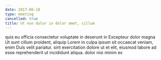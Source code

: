 ```yaml
---
date: 2017-06-18
type: meeting
cancelled: true
title: Ut non dolor in dolor amet, cillum
---
```

quis eu officia consectetur voluptate in deserunt in Excepteur dolor magna Ut sunt cillum proident, aliquip Lorem in culpa ipsum sit occaecat veniam, enim Duis velit pariatur. sint exercitation dolore ut et elit, eiusmod labore ad esse reprehenderit ut incididunt aliqua. dolor nisi minim ex